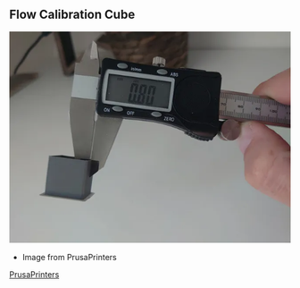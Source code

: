


## Flow Calibration Cube

![](assets/images/2022-02-12-18-29-47.png)

- Image from PrusaPrinters

[PrusaPrinters](https://www.prusaprinters.org/prints/81314-flow-calibration-cube/comments)